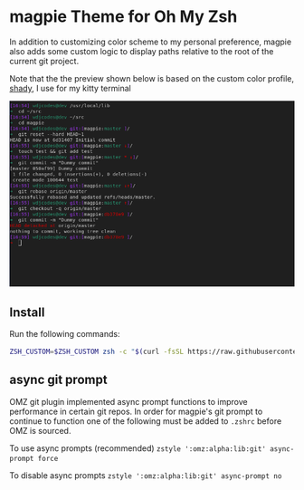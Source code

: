 # magpie Theme for Oh My Zsh
In addition to customizing color scheme to my personal preference, magpie also adds some custom logic to display paths relative to the root of the current git project.

Note that the the preview shown below is based on the custom color profile, [shady](https://github.com/wdjcodes/shady),  I use for my kitty terminal

![Theme preview](preview.png)

## Install
Run the following commands:
```sh
ZSH_CUSTOM=$ZSH_CUSTOM zsh -c "$(curl -fsSL https://raw.githubusercontent.com/wdjcodes/magpie/master/install.sh)"
```


## async git prompt
OMZ git plugin implemented async prompt functions to improve performance in certain git repos. In order for magpie's git prompt to continue to function one of the following must be added to `.zshrc` before OMZ is sourced.

To use async prompts (recommended) `zstyle ':omz:alpha:lib:git' async-prompt force`

To disable async prompts `zstyle ':omz:alpha:lib:git' async-prompt no`
